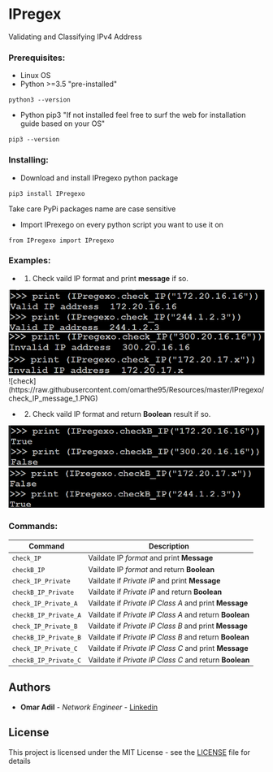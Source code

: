 # IPregex
Validating and Classifying IPv4 Address


### Prerequisites:

* Linux OS 
* Python >=3.5 "pre-installed"
```
python3 --version
```


* Python pip3 "If not installed feel free to surf the web for installation guide based on your OS"
```
pip3 --version
```

### Installing:

* Download and install IPregexo python package
```
pip3 install IPregexo
```
Take care PyPi packages name are case sensitive

* Import IPrexego on every python script you want to use it on
```
from IPregexo import IPregexo
```

### Examples:
* 1. Check vaild IP format and print **message** if so.
<img src="https://github.com/omarthe95/Resources/blob/master/IPregexo/check_IP_message_1.PNG">
<img src="https://github.com/omarthe95/Resources/blob/master/IPregexo/check_IP_message_2.PNG">
![check](https://raw.githubusercontent.com/omarthe95/Resources/master/IPregexo/check_IP_message_1.PNG)

* 2. Check vaild IP format and return **Boolean** result if so.
<img src="https://github.com/omarthe95/Resources/blob/master/IPregexo/check_IP_Boolean_1.PNG">
<img src="https://github.com/omarthe95/Resources/blob/master/IPregexo/check_IP_Boolean_2.PNG">


### Commands:
| Command | Description |
| --- | --- |
| `check_IP` | Vaildate IP *format* and print **Message** |
| `checkB_IP` | Vaildate IP *format* and return **Boolean** |
| `check_IP_Private` | Vaildate if *Private IP* and print **Message** |
| `checkB_IP_Private` | Vaildate if *Private IP* and return **Boolean** |
| `check_IP_Private_A` | Vaildate if *Private IP Class A* and print **Message** |
| `checkB_IP_Private_A` | Vaildate if *Private IP Class A* and return **Boolean** |
| `check_IP_Private_B` | Vaildate if *Private IP Class B* and print **Message** |
| `checkB_IP_Private_B` | Vaildate if *Private IP Class B* and return **Boolean** |
| `check_IP_Private_C` | Vaildate if *Private IP Class C* and print **Message** |
| `checkB_IP_Private_C` | Vaildate if *Private IP Class C* and return **Boolean** |

## Authors

* **Omar Adil** - *Network Engineer* - [Linkedin](https://www.linkedin.com/in/OmarAdil)



## License

This project is licensed under the MIT License - see the [LICENSE](LICENSE) file for details
